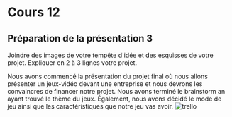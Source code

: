 # Cours 12
## Préparation de la présentation 3 
Joindre des images de votre tempête d'idée et des esquisses de votre projet. Expliquer en 2 à 3 lignes votre projet. 

Nous avons commencé la présentation du projet final où nous allons présenter un jeux-vidéo devant une entreprise et nous devrons les convaincres de financer notre projet. Nous avons terminé le brainstorm an ayant trouvé le thème du jeux. Également, nous avons décidé le mode de jeu ainsi que les caractéristiques que notre jeu vas avoir.
![trello](https://github.com/ldamil143/Journal_de_Bord_semaines_8_15/blob/main/Images/Capture%20d’écran%2C%20le%202022-11-17%20à%2017.16.31.png)
